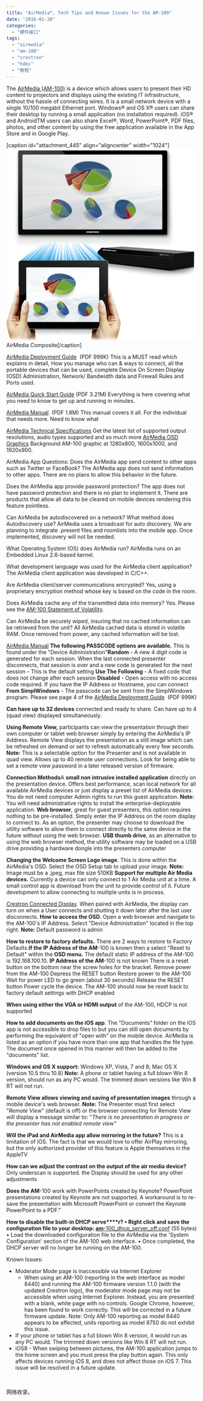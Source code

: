 ```yaml
---
title: "AirMedia™, Tech Tips and Known Issues for the AM-100"
date: "2016-01-28"
categories: 
  - "硬件接口"
tags: 
  - "airmedia"
  - "am-100"
  - "crestron"
  - "hdmi"
  - "教程"
---
```


The [AirMedia (AM-100)](http://www.crestron.com/resources/product_and_programming_resources/catalogs_and_brochures/online_catalog/default.asp?jump=1&model=AM-100) is a device which allows users to present their HD content to projectors and displays using the existing IT infrastructure, without the hassle of connecting wires. It is a small network device with a single 10/100 megabit Ethernet port. Windows® and OS X® users can share their desktop by running a small application (no installation required). iOS® and AndroidTM users can also share Excel®, Word, PowerPoint®, PDF files, photos, and other content by using the free application available in the App Store and in Google Play.

\[caption id="attachment\_445" align="aligncenter" width="1024"\]![airmedia](/assets/images/airmedia.png) AirMedia Composite\[/caption\]

[AirMedia Deployment Guide](http://www.crestron.com/downloads/pdf/product_misc/de_airmedia.pdf)  (PDF 999K) This is a MUST read which explains in detail, How you manage who can & ways to connect, all the portable devices that can be used, complete Device On Screen Display (OSD) Administration, Network/ Bandwidth data and Firewall Rules and Ports used.

[AirMedia Quick Start Guide](http://www.crestron.com/downloads/pdf/product_misc/qs_am-100.pdf) (PDF 3.21M) Everything is here covering what you need to know to get up and running in minutes.

[AirMedia Manual](http://www.crestron.com/downloads/pdf/product_manuals/og_am-100.pdf)  (PDF 1.8M) This manual covers it all. For the individual that needs more. Need to know what

[AirMedia Technical Specifications](http://www.crestron.com/resources/product_and_programming_resources/catalogs_and_brochures/online_catalog/default.asp?jump=1&model=AM-100&tab=specifications) Get the latest list of supported output resolutions, audio types supported and so much more [AirMedia OSD Graphics](http://support.crestron.com/ci/fattach/get/180506/0/filename/AirMedia+OSD+Graphics.zip) Background AM-100 graphic at 1280x800, 1600x1000, and 1920x900.

AirMedia App Questions: Does the AirMedia app send content to other apps such as Twitter or FaceBook? The AirMedia app does not send information to other apps. There are no plans to allow this behavior in the future.

Does the AirMedia app provide password protection? The app does not have password protection and there is no plan to implement it. There are products that allow all data to be cleared on mobile devices rendering this feature pointless.

Can AirMedia be autodiscovered on a network? What method does Autodiscovery use? AirMedia uses a broadcast for auto discovery. We are planning to integrate .present files and roomlists into the mobile app. Once implemented, discovery will not be needed.

What Operating System (OS) does AirMedia run? AirMedia runs on an Embedded Linux 2.6-based kernel.

What development language was used for the AirMedia client application? The AirMedia client application was developed in C/C++.

Are AirMedia client/server communications encrypted? Yes, using a proprietary encryption method whose key is based on the code in the room.

Does AirMedia cache any of the transmitted data into memory? Yes. Please see the [AM-100 Statement of Volatility](http://support.crestron.com/ci/fattach/get/218495/0/filename/SoV_AM-100.pdf).

Can AirMedia be securely wiped, insuring that no cached information can be retrieved from the unit? All AirMedia cached data is stored in volatile RAM. Once removed from power, any cached information will be lost.

[AirMedia Manual](http://www.crestron.com/downloads/pdf/product_manuals/og_am-100.pdf) **The following PASSCODE options are available.** This is found under the "Device Administration"**Random** - A new 4 digit code is generated for each session. When the last connected presenter disconnects, that session is over and a new code is generated for the next session - This is the default setting **Use The Following** - A fixed code that does not change after each session **Disabled** - Open access with no access code required. If you have the IP Address or Hostname, you can connect **From SimplWindows** - The passcode can be sent from the SimplWindows program. Please see page 4 of the [AirMedia Deployment Guide](http://www.crestron.com/downloads/pdf/product_misc/de_airmedia.pdf)  (PDF 999K)

**Can have up to 32 devices** connected and ready to share. Can have up to 4 (quad view) displayed simultaneously.

**Using Remote View,** participants can view the presentation through their own computer or tablet web browser simply by entering the AirMedia's IP Address. Remote View displays the presentation as a still image which can be refreshed on demand or set to refresh automatically every few seconds. **Note:** This is a selectable option for the Presenter and is not available in quad view. Allows up to 40 remote user connections. Look for being able to set a remote view password in a later released version of firmware.

**Connection Methods**A **small non intrusive installed application** directly on the presentation device. Offers best performance, scan local network for all available AirMedia devices or just display a preset list of AirMedia devices. You do not need computer Admin rights to run this guest application. **Note:** You will need administrative rights to install the enterprise-deployable application. **Web browser**, great for guest presenters, this option requires nothing to be pre-installed. Simply enter the IP Address on the room display to connect to. As an option, the presenter may choose to download the utility software to allow them to connect directly to the same device in the future without using the web browser. **USB thumb drive**, as an alternative to using the web browser method, the utility software may be loaded on a USB drive providing a hardware dongle into the presenters computer

**Changing the Welcome Screen Logo image**. This is done within the AirMedia's OSD. Select the OSD Setup tab to upload your image. **Note:** Image must be a .jpeg, max file size 510KB **Support for multiple Air Media devices.** Currently a device can only connect to 1 Air Media unit at a time. A small control app is download from the unit to provide control of it. Future development to allow connecting to mulitple units is in process.

[Crestron Connected Display](http://www.crestron.com/products/crestron_connected). When paired with AirMedia, the display can turn on when a User connects and shutting it down later after the last user disconnects. **How to access the OSD**. Open a web browser and navigate to the AM-100's IP Address. Select "Device Administration" located in the top right. **Note:** Default password is admin

**How to restore to factory defaults.** There are 2 ways to restore to Factory Defaults.**If the IP Address of the AM**\-100 is known then a select "Reset to Default" within the **OSD menu.** The default static IP address of the AM-100 is 192.168.100.10. **IP Address of the AM**\-100 is not known There is a reset button on the bottom near the screw holes for the bracket. Remove power from the AM-100 Depress the RESET button Restore power to the AM-100 Wait for power LED to go green (about 30 seconds) Release the RESET button Power cycle the device. The AM-100 should now be reset back to factory default settings with DHCP enabled

**When using either the VGA or HDMI output** of the AM-100, HDCP is not supported

**How to add documents on the iOS app**. The "Documents" folder on the iOS app is not accessible to drop files to but you can still open documents by performing the equivalent of "open with" on the mobile device. AirMedia is listed as an option if you have more than one app that handles the file type. The document once opened in this manner will then be added to the "documents" list.

**Windows and OS X support:** Windows XP, Vista, 7 and 8; Mac OS X (version 10.5 thru 10.8) **Note:** A phone or tablet having a full blown Win 8 version, should run as any PC would. The trimmed down versions like Win 8 RT will not run.

**Remote View allows viewing and saving of presentation images** through a mobile device's web browser. **Note:** The Presenter must first select "_Remote View_" (default is off) or the browser connecting for Remote View will display a message similar to: "_There is no presentation in progress or the presenter has not enabled remote view"_

**Will the iPad and AirMedia app allow mirroring in the future?** This is a limitation of iOS. The fact is that we would love to offer AirPlay mirroring, but the only authorized provider of this feature is Apple themselves in the AppleTV

**How can we adjust the contrast on the output of the air media device?** Only underscan is supported. the Display should be used for any other adjustments

**Does the AM**\-100 work with PowerPoints created by Keynote? PowerPoint presentations created by Keynote are not supported. A workaround is to re-save the presentation with Microsoft PowerPoint or convert the Keynote PowerPoint to a PDF."

**How to disable the built-in DHCP serve****r? • Right click and save the configuration file to your desktop: [am](http://support.crestron.com/ci/fattach/get/221439/0/filename/am-100_dhcp_server_off.conf)**[\-100\_dhcp\_server\_off.conf](http://support.crestron.com/ci/fattach/get/221439/0/filename/am-100_dhcp_server_off.conf) (55 bytes) • Load the downloaded configuration file to the AirMedia via the 'System Configuration' section of the AM-100 web interface. • Once completed, the DHCP server will no longer be running on the AM-100.

Known Issues:

- Moderator Mode page is inaccessible via Internet Explorer
    - When using an AM-100 (reporting in the web interface as model 8440) and running the AM-100 firmware version 1.1.0 (with the updated Crestron logo), the moderator mode page may not be accessible when using Internet Explorer. Instead, you are presented with a blank, white page with no controls. Google Chrome, however, has been found to work correctly. This will be corrected in a future firmware update. Note: Only AM-100 reporting as model 8440 appears to be affected, units reporting as model 8750 do not exhibit this issue.
- If your phone or tablet has a full blown Win 8 version, it would run as any PC would. The trimmed down versions like Win 8 RT will not run.
- iOS8 - When swiping between pictures, the AM-100 application jumps to the home screen and you must press the play button again. This only affects devices running iOS 8, and does not affect those on iOS 7. This issue will be resolved in a future update.

 

网络收录。
